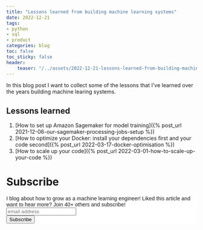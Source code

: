 ```yaml
---
title: "Lessons learned from building machine learning systems"
date: 2022-12-21
tags:
- python
- sql
- product
categories: blog
toc: false
toc_sticky: false
header:
    teaser: "/../assets/2022-12-21-lessons-learned-from-building-machine-learning-systems/thumbnail.png"
---
```


In this blog post I want to collect some of the lessons that I've learned over
the years building machine learing systems. 

## Lessons learned

1. [How to set up Amazon Sagemaker for model training]({% post_url 2021-12-06-our-sagemaker-processing-jobs-setup %})
2. [How to optimize your Docker: install your dependencies first and your code second]({% post_url 2022-03-17-docker-optimisation  %})
3. [How to scale up your code]({% post_url 2022-03-01-how-to-scale-up-your-code %})

# Subscribe

<!-- Begin Mailchimp Signup Form -->
<link href="//cdn-images.mailchimp.com/embedcode/horizontal-slim-10_7.css" rel="stylesheet" type="text/css">
<style type="text/css">
#mc_embed_signup{background:#fff; clear:left; font:14px Helvetica,Arial,sans-serif; width:100%;}
/* Add your own Mailchimp form style overrides in your site stylesheet or in this style block.
    We recommend moving this block and the preceding CSS link to the HEAD of your HTML file. */
</style>
<div id="mc_embed_signup">
<form action="https://gmail.us3.list-manage.com/subscribe/post?u=92fe86c389878585bc87837e8&amp;id=50543deff9" method="post" id="mc-embedded-subscribe-form" name="mc-embedded-subscribe-form" class="validate" target="_blank" novalidate>
    <div id="mc_embed_signup_scroll">
<label for="mce-EMAIL">I blog about how to grow as a machine learning engineer! Liked this article and want to hear more? Join 40+ others and subscribe!</label>
<input type="email" value="" name="EMAIL" class="email" id="mce-EMAIL" placeholder="email address" required>
    <!-- real people should not fill this in and expect good things - do not remove this or risk form bot signups-->
    <div style="position: absolute; left: -5000px;" aria-hidden="true"><input type="text" name="b_92fe86c389878585bc87837e8_50543deff9" tabindex="-1" value=""></div>
    <div class="clear"><input type="submit" value="Subscribe" name="subscribe" id="mc-embedded-subscribe" class="button"></div>
    </div>
</form>
</div>
<!--End mc_embed_signup-->
    